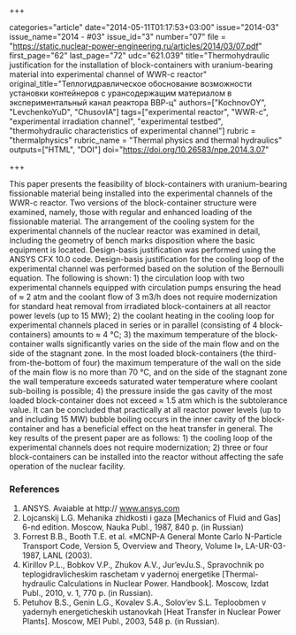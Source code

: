 +++

categories="article"
date="2014-05-11T01:17:53+03:00"
issue="2014-03"
issue_name="2014 - #03"
issue_id="3"
number="07"
file = "https://static.nuclear-power-engineering.ru/articles/2014/03/07.pdf"
first_page="62"
last_page="72"
udc="621.039"
title="Thermohydraulic justification for the installation of block-containers with uranium-bearing material into experimental channel of WWR-c reactor"
original_title="Теплогидравлическое обоснование возможности установки контейнеров с урансодержащим материалом в экспериментальный канал реактора ВВР-ц"
authors=["KochnovOY", "LevchenkoYuD", "ChusovIA"]
tags=["experimental reactor", "WWR-c", "experimental irradiation channel", "experimental testbed", "thermohydraulic characteristics of experimental channel"]
rubric = "thermalphysics"
rubric_name = "Thermal physics and thermal hydraulics"
outputs=["HTML", "DOI"]
doi="https://doi.org/10.26583/npe.2014.3.07"

+++

This paper presents the feasibility of block-containers with uranium-bearing fissionable material being installed into the experimental channels of the WWR-c reactor. Two versions of the block-container structure were examined, namely, those with regular and enhanced loading of the fissionable material. The arrangement of the cooling system for the experimental channels of the nuclear reactor was examined in detail, including the geometry of bench marks disposition where the basic equipment is located. Design-basis justification was performed using the ANSYS CFX 10.0 code. Design-basis justification for the cooling loop of the experimental channel was performed based on the solution of the Bernoulli equation. The following is shown: 1) the circulation loop with two experimental channels equipped with circulation pumps ensuring the head of ≈ 2 atm and the coolant flow of 3 m3/h does not require modernization for standard heat removal from irradiated block-containers at all reactor power levels (up to 15 MW); 2) the coolant heating in the cooling loop for experimental channels placed in series or in parallel (consisting of 4 block-containers) amounts to ≈ 4 °C; 3) the maximum temperature of the block-container walls significantly varies on the side of the main flow and on the side of the stagnant zone. In the most loaded block-containers (the third-from-the-bottom of four) the maximum temperature of the wall on the side of the main flow is no more than 70 °C, and on the side of the stagnant zone the wall temperature exceeds saturated water temperature where coolant sub-boiling is possible; 4) the pressure inside the gas cavity of the most loaded block-container does not exceed ≈ 1.5 atm which is the subtolerance value. It can be concluded that practically at all reactor power levels (up to and including 15 MW) bubble boiling occurs in the inner cavity of the block-container and has a beneficial effect on the heat transfer in general. The key results of the present paper are as follows: 1) the cooling loop of the experimental channels does not require modernization; 2) three or four block-containers can be installed into the reactor without affecting the safe operation of the nuclear facility.

### References

1. ANSYS. Avaiable at http:// www.ansys.com
2. Lojcanskij L.G. Mehanika zhidkosti i gaza [Mechanics of Fluid and Gas] 6-nd edition. Moscow, Nauka Publ., 1987, 840 p. (in Russian)
3. Forrest B.B., Booth T.E. et al. «MCNP-A General Monte Carlo N-Particle Transport Code, Version 5, Overview and Theory, Volume I», LA-UR-03-1987, LANL (2003).
4. Kirillov P.L., Bobkov V.P., Zhukov A.V., Jur’evJu.S., Spravochnik po teplogidravlicheskim raschetam v yadernoj energetike [Thermal-hydraulic Calculations in Nuclear Power. Handbook]. Moscow, Izdat Publ., 2010, v. 1, 770 p. (in Russian).
5. Petuhov B.S., Genin L.G., Kovalev S.A., Solov’ev S.L. Teploobmen v yadernyh energeticheskih ustanovkah [Heat Transfer in Nuclear Power Plants]. Moscow, MEI Publ., 2003, 548 p. (in Russian).